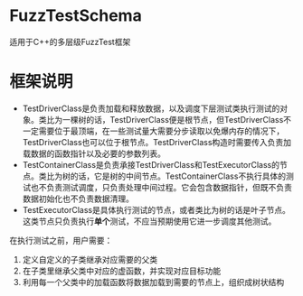 # FuzzTestSchema
适用于C++的多层级FuzzTest框架

# 框架说明
- TestDriverClass是负责加载和释放数据，以及调度下层测试类执行测试的对象。类比为一棵树的话，TestDriverClass便是根节点，但TestDriverClass不一定需要位于最顶端，在一些测试量大需要分步读取以免爆内存的情况下，TestDriverClass也可以位于根节点。TestDriverClass构造时需要传入负责加载数据的函数指针以及必要的参数列表。
- TestContainerClass是负责承接TestDriverClass和TestExecutorClass的节点。类比为树的话，它是树的中间节点。TestContainerClass不执行具体的测试也不负责测试调度，只负责处理中间过程。它会包含数据指针，但既不负责数据初始化也不负责数据清理。
- TestExecutorClass是具体执行测试的节点，或者类比为树的话是叶子节点。这类节点只负责执行**单个**测试，不应当预期使用它进一步调度其他测试。

在执行测试之前，用户需要：
1. 定义自定义的子类继承对应需要的父类
2. 在子类里继承父类中对应的虚函数，并实现对应目标功能
3. 利用每一个父类中的加载函数将数据加载到需要的节点上，组织成树状结构